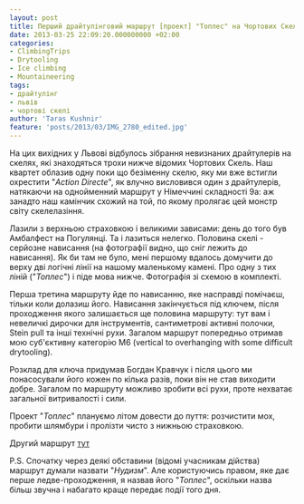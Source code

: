 ```yaml
---
layout: post
title: Перший драйтулінговий маршрут [проект] "Топлес" на Чортових Скелях у Львові
date: 2013-03-25 22:09:20.000000000 +02:00
categories:
- ClimbingTrips
- Drytooling
- Ice climbing
- Mountaineering
tags:
- драйтулінг
- львів
- чортові скелі
author: 'Taras Kushnir'
feature: 'posts/2013/03/IMG_2780_edited.jpg'
---
```


На цих вихідних у Львові відбулось зібрання невизнаних драйтулерів на скелях, які знаходяться трохи нижче відомих Чортових Скель. Наш квартет облазив одну поки що безіменну скелю, яку ми вже встигли охрестити "<em>Action Directe</em>", як влучно висловився один з драйтулерів, натякаючи на однойменний маршрут у Німеччині складності 9а: аж занадто наш камінчик схожий на той, по якому пролягає цей монстр світу скелелазіння.

Лазили з верхньою страховкою і великими зависами: день до того був Амбалфест на Погулянці. Та і лазиться нелегко. Половина скелі - серйозне нависання (на фотографії видно, що сніг лежить до нависання). Як би там не було, мені першому вдалось домучити до верху дві логічні лінії на нашому маленькому камені. Про одну з тих ліній ("<em>Топлес</em>") і піде мова нижче. Фотографія зі схемою в комплекті.

<!--more-->

Перша третина маршруту йде по нависанню, яке насправді помічаєш, тільки коли долазиш його. Нависання закінчується під ключем, після проходження якого залишається ще половина маршруту: тут вам і невеличкі дирочки для інструментів, сантиметрові активні полочки, Stein pull та інші технічні рухи. Загалом маршрут попередньо отримав мою суб'єктивну категорію M6 (vertical to overhanging with some difficult drytooling).

Розклад для ключа придумав Богдан Кравчук і після цього ми понасосували його кожен по кілька разів, поки він не став виходити добре. Загалом по маршруту можливо зробити всі рухи, проте нехватає загальної витривалості і сили.

Проект "<em>Топлес</em>" плануємо літом довести до пуття: розчистити мох, пробити шлямбури і пролізти чисто з нижньою страховкою.

Другий маршрут <a title="“Пісок на зубах” [проект] М5 на Чортових скелях" href="http://jamming.com.ua/%d0%bf%d1%96%d1%81%d0%be%d0%ba-%d0%bd%d0%b0-%d0%b7%d1%83%d0%b1%d0%b0%d1%85-%d0%bf%d1%80%d0%be%d0%b5%d0%ba%d1%82-%d0%bc5-%d0%bd%d0%b0-%d1%87%d0%be%d1%80%d1%82%d0%be%d0%b2%d0%b8%d1%85-%d1%81%d0%ba/" target="_blank">тут</a>

P.S. Спочатку через деякі обставини (відомі учасникам дійства) маршрут думали назвати "<em>Нудизм</em>". Але користуючись правом, яке дає перше ледве-проходження, я назвав його "<em>Топлес</em>", оскільки назва більш звучна і набагато краще передає події того дня.
